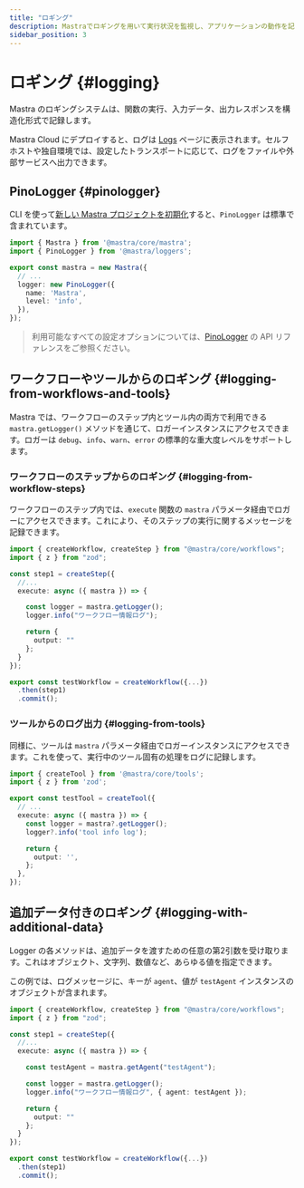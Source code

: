 ```yaml
---
title: "ロギング"
description: Mastraでロギングを用いて実行状況を監視し、アプリケーションの動作を記録し、AIアプリケーションの精度を向上させる方法を学びます。
sidebar_position: 3
---
```


# ロギング \{#logging\}

Mastra のロギングシステムは、関数の実行、入力データ、出力レスポンスを構造化形式で記録します。

Mastra Cloud にデプロイすると、ログは [Logs](../mastra-cloud/observability) ページに表示されます。セルフホストや独自環境では、設定したトランスポートに応じて、ログをファイルや外部サービスへ出力できます。

## PinoLogger \{#pinologger\}

CLI を使って[新しい Mastra プロジェクトを初期化](../getting-started/installation)すると、`PinoLogger` は標準で含まれています。

```typescript filename="src/mastra/index.ts" showLineNumbers copy
import { Mastra } from '@mastra/core/mastra';
import { PinoLogger } from '@mastra/loggers';

export const mastra = new Mastra({
  // ...
  logger: new PinoLogger({
    name: 'Mastra',
    level: 'info',
  }),
});
```

> 利用可能なすべての設定オプションについては、[PinoLogger](/docs/reference/observability/logging/pino-logger) の API リファレンスをご参照ください。

## ワークフローやツールからのロギング \{#logging-from-workflows-and-tools\}

Mastra では、ワークフローのステップ内とツール内の両方で利用できる `mastra.getLogger()` メソッドを通じて、ロガーインスタンスにアクセスできます。ロガーは `debug`、`info`、`warn`、`error` の標準的な重大度レベルをサポートします。

### ワークフローのステップからのロギング \{#logging-from-workflow-steps\}

ワークフローのステップ内では、`execute` 関数の `mastra` パラメータ経由でロガーにアクセスできます。これにより、そのステップの実行に関するメッセージを記録できます。

```typescript {8-9} filename="src/mastra/workflows/test-workflow.ts" showLineNumbers copy
import { createWorkflow, createStep } from "@mastra/core/workflows";
import { z } from "zod";

const step1 = createStep({
  //...
  execute: async ({ mastra }) => {

    const logger = mastra.getLogger();
    logger.info("ワークフロー情報ログ");

    return {
      output: ""
    };
  }
});

export const testWorkflow = createWorkflow({...})
  .then(step1)
  .commit();
```

### ツールからのログ出力 \{#logging-from-tools\}

同様に、ツールは `mastra` パラメータ経由でロガーインスタンスにアクセスできます。これを使って、実行中のツール固有の処理をログに記録します。

```typescript {8-9} filename="src/mastra/tools/test-tool.ts" showLineNumbers copy
import { createTool } from '@mastra/core/tools';
import { z } from 'zod';

export const testTool = createTool({
  // ...
  execute: async ({ mastra }) => {
    const logger = mastra?.getLogger();
    logger?.info('tool info log');

    return {
      output: '',
    };
  },
});
```

## 追加データ付きのロギング \{#logging-with-additional-data\}

Logger の各メソッドは、追加データを渡すための任意の第2引数を受け取ります。これはオブジェクト、文字列、数値など、あらゆる値を指定できます。

この例では、ログメッセージに、キーが `agent`、値が `testAgent` インスタンスのオブジェクトが含まれます。

```typescript {11} filename="src/mastra/workflows/test-workflow.ts" showLineNumbers copy
import { createWorkflow, createStep } from "@mastra/core/workflows";
import { z } from "zod";

const step1 = createStep({
  //...
  execute: async ({ mastra }) => {

    const testAgent = mastra.getAgent("testAgent");

    const logger = mastra.getLogger();
    logger.info("ワークフロー情報ログ", { agent: testAgent });

    return {
      output: ""
    };
  }
});

export const testWorkflow = createWorkflow({...})
  .then(step1)
  .commit();
```
